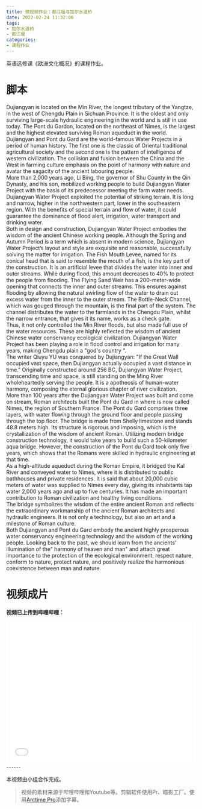 ```yaml
---
title: 微视频作业：都江堰与加尔水道桥
date: 2022-02-24 11:32:06
tags:
- 加尔水道桥
- 都江堰
categories:
- 课程作业
---
```


英语选修课《欧洲文化概况》的课程作业。

<!-- more -->


# 脚本
Dujiangyan is located on the Min River, the longest tributary of the Yangtze, in the west of Chengdu Plain in Sichuan Province. It is the oldest and only surviving large-scale hydraulic engineering in the world and is still in use today. The Pont du Gardon, located on the northeast of Nimes, is the largest and the highest elevated surviving Roman aqueduct in the world. Dujiangyan and Pont du Gard are the world-famous Water Projects in a period of human history. The first one is the classic of Oriental traditional agricultural society and the second one is the pattern of intelligence of western civilization. The collision and fusion between the China and the West in farming culture emphasis on the point of harmony with nature and avatar the sagacity of the ancient labouring people.<br />More than 2,000 years ago, Li Bing, the governor of Shu County in the Qin Dynasty, and his son, mobilized working people to build Dujiangyan Water Project with the basis of its predecessor meeting the farm water needs. Dujiangyan Water Project exploited the potential of striking terrain. It is long and narrow, higher in the northwestern part, lower in the southeastern region. With the benefits of special terrain and flow of water, it could guarantee the dominance of flood alert, irrigation, water transport and drinking water.<br />Both in design and construction, Dujiangyan Water Project embodies the wisdom of the ancient Chinese working people. Although the Spring and Autumn Period is a term which is absent in modern science, Dujiangyan Water Project’s layout and style are exquisite and reasonable, successfully solving the matter for irrigation. The Fish Mouth Levee, named for its conical head that is said to resemble the mouth of a fish, is the key part of the construction. It is an artificial levee that divides the water into inner and outer streams. While during flood, this amount decreases to 40% to protect the people from flooding. The Flying Sand Weir has a 200-meter-wide opening that connects the inner and outer streams. This ensures against flooding by allowing the natural swirling flow of the water to drain out excess water from the inner to the outer stream. The Bottle-Neck Channel, which was gouged through the mountain, is the final part of the system. The channel distributes the water to the farmlands in the Chengdu Plain, whilst the narrow entrance, that gives it its name, works as a check gate. <br />Thus, it not only controlled the Min River floods, but also made full use of the water resources. These are highly reflected the wisdom of ancient Chinese water conservancy ecological civilization. Dujiangyan Water Project has been playing a role in flood control and irrigation for many years, making Chengdu plain a "god's country ". <br />The writer Qiuyu YU was conquered by Dujiangyan: "If the Great Wall occupied vast space, then Dujiangyan actually occupied a vast distance in time."  Originally constructed around 256 BC, Dujiangyan Water Project, transcending time and space, is still standing on the Ming River wholeheartedly serving the people. It is a apotheosis of human-water harmony, composing the eternal glorious chapter of river civilization. <br />More than 100 years after the Dujiangyan Water Project was built and come on     stream, Roman architects built the Pont du Gard in where is now called Nimes, the region of Southern France. The Pont du Gard comprises three layers, with water flowing through the ground floor and people passing through the top floor. The bridge is made from Shelly limestone and stands 48.8 meters high. Its structure is rigorous and imposing, which is the crystallization of the wisdom of ancient Roman. Utilizing modern bridge construction technology, it would take years to build such a 50-kilometer aqua bridge. However, the construction of the Pont du Gard took only five years, which shows that the Romans were skilled in hydraulic engineering at that time.<br />As a high-altitude aqueduct during the Roman Empire, it bridged the Kal River and conveyed water to Nimes, where it is distributed to public bathhouses and private residences. It is said that about 20,000 cubic meters of water was supplied to Nimes every day, giving its inhabitants tap water 2,000 years ago and up to five centuries. It has made an important contribution to Roman civilization and healthy living conditions.<br />The bridge symbolizes the wisdom of the entire ancient Roman and reflects the extraordinary workmanship of the ancient Roman architects and hydraulic engineers. It is not only a technology, but also an art and a milestone of Roman culture.<br />Both Dujiangyan and Pont du Gard embody the ancient highly prosperous water conservancy engineering technology and the wisdom of the working people. Looking back to the past, we should learn from the ancients' illumination of the" harmony of heaven and man" and attach great importance to the protection of the ecological environment, respect nature, conform to nature, protect nature, and positively realize the harmonious coexistence between man and nature.
<a name="cQ5OS"></a>

# 视频成片
**视频已上传到哔哩哔哩：**  

<div style="position: relative; width: 100%; height: 0; padding-bottom: 75%;">
    <iframe src="//player.bilibili.com/player.html?aid=551757114&bvid=BV1qi4y127Da&cid=515766576&page=1"  scrolling="no" border="0" frameborder="no" framespacing="0" allowfullscreen="true" style="position: absolute; width: 100%; height: 100%; left: 0; top: 0;"></iframe>  
</div>
 ------

本视频由小组合作完成。
  
> 视频的素材来源于哔哩哔哩和Youtube等。剪辑软件使用Pr、瞄影工厂。使用[Arctime Pro](https://arctime.org/)添加字幕。
 
